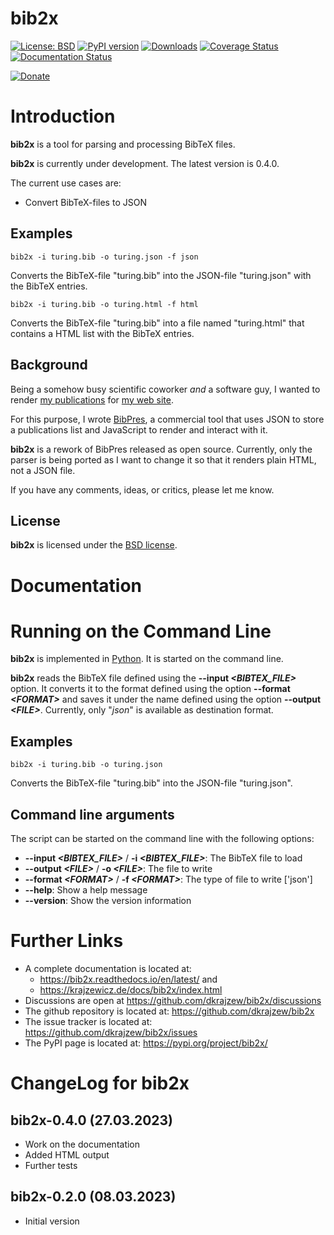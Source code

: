 # bib2x

[![License: BSD](https://img.shields.io/badge/License-BSD-green.svg)](https://github.com/dkrajzew/degrotesque/blob/master/LICENSE)
[![PyPI version](https://badge.fury.io/py/bib2x.svg)](https://pypi.python.org/pypi/bib2x)
[![Downloads](https://pepy.tech/badge/bib2x)](https://pepy.tech/project/bib2x)
[![Coverage Status](https://coveralls.io/repos/github/dkrajzew/bib2x/badge.svg?branch=main)](https://coveralls.io/github/dkrajzew/bib2x?branch=main)
[![Documentation Status](https://readthedocs.org/projects/bib2x/badge/?version=latest)](https://bib2x.readthedocs.io/en/latest/?badge=latest)


[![Donate](https://www.paypalobjects.com/en_US/i/btn/btn_donate_SM.gif)](https://www.paypal.com/cgi-bin/webscr?cmd=_s-xclick&hosted_button_id=GVQQWZKB6FDES)


Introduction
============

__bib2x__ is a tool for parsing and processing BibTeX files.

__bib2x__ is currently under development. The latest version is 0.4.0.

The current use cases are:

* Convert BibTeX-files to JSON


Examples
--------

```console
bib2x -i turing.bib -o turing.json -f json
```

Converts the BibTeX-file "turing.bib" into the JSON-file "turing.json" with the BibTeX entries.

```console
bib2x -i turing.bib -o turing.html -f html
```

Converts the BibTeX-file "turing.bib" into a file named "turing.html" that contains a HTML list with the BibTeX entries.


Background
----------

Being a somehow busy scientific coworker *and* a software guy, I wanted to render [my publications](https://www.krajzewicz.de/daniel/publications.php) for [my web site](https://www.krajzewicz.de).

For this purpose, I wrote [BibPres](https://www.krajzewicz.de/bibpres/index.php), a commercial tool that uses JSON to store a publications list and JavaScript to render and interact with it.

__bib2x__ is a rework of BibPres released as open source. Currently, only the parser is being ported as I want to change it so that it renders plain HTML, not a JSON file.

If you have any comments, ideas, or critics, please let me know.


License
-------

__bib2x__ is licensed under the [BSD license](license.md).


Documentation
=============

Running on the Command Line
===========================

__bib2x__ is implemented in [Python](https://www.python.org/). It is started on the command line.

__bib2x__ reads the BibTeX file defined using the **--input *&lt;BIBTEX_FILE&gt;*** option. It converts it to the format defined using the option **--format *&lt;FORMAT&gt;*** and saves it under the name defined using the option **--output *&lt;FILE&gt;***. Currently, only "*json*" is available as destination format.


Examples
--------

```console
bib2x -i turing.bib -o turing.json
```

Converts the BibTeX-file "turing.bib" into the JSON-file "turing.json".


Command line arguments
----------------------

The script can be started on the command line with the following options:

* **--input *&lt;BIBTEX_FILE&gt;*** / **-i *&lt;BIBTEX_FILE&gt;***: The BibTeX file to load
* **--output *&lt;FILE&gt;*** / **-o *&lt;FILE&gt;***: The file to write
* **--format *&lt;FORMAT&gt;*** / **-f *&lt;FORMAT&gt;***: The type of file to write ['json']
* **--help**: Show a help message
* **--version**: Show the version information


Further Links
=============

* A complete documentation is located at:
    * <https://bib2x.readthedocs.io/en/latest/> and
    * <https://krajzewicz.de/docs/bib2x/index.html>
* Discussions are open at <https://github.com/dkrajzew/bib2x/discussions>
* The github repository is located at: <https://github.com/dkrajzew/bib2x>
* The issue tracker is located at: <https://github.com/dkrajzew/bib2x/issues>
* The PyPI page is located at: <https://pypi.org/project/bib2x/>


ChangeLog for bib2x
===================

bib2x-0.4.0 (27.03.2023)
------------------------

* Work on the documentation
* Added HTML output
* Further tests


bib2x-0.2.0 (08.03.2023)
------------------------

* Initial version





